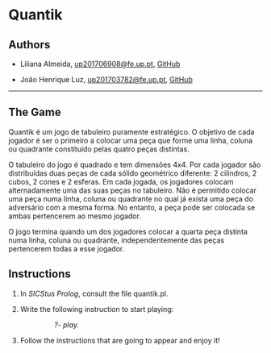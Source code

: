 # Quantik

## Authors

* Liliana Almeida, up201706908@fe.up.pt, [GitHub](https://github.com/lilianalmeida)

* João Henrique Luz, up201703782@fe.up.pt, [GitHub](https://github.com/joaohenriqueluz)

------

## The Game
Quantik é um jogo de tabuleiro puramente estratégico. O objetivo de cada jogador é ser o primeiro a colocar uma peça que forme uma linha, coluna ou quadrante constituído pelas quatro peças distintas.

O tabuleiro do jogo é quadrado e tem dimensões 4x4. Por cada jogador são distribuídas duas peças de cada sólido geométrico diferente: 2 cilindros, 2 cubos, 2 cones e 2 esferas. Em cada jogada, os jogadores colocam alternadamente uma das suas peças no tabuleiro. Não é permitido colocar uma peça numa linha, coluna ou quadrante no qual já exista uma peça do adversário com a mesma forma. No entanto, a peça pode ser colocada se ambas pertencerem ao mesmo jogador.

O jogo termina quando um dos jogadores colocar a quarta peça distinta numa linha, coluna ou quadrante, independentemente das peças pertencerem todas a esse jogador.


## Instructions

1. In *SICStus Prolog*, consult the file quantik.pl.

2. Write the following instruction to start playing:

    &nbsp;&nbsp;&nbsp;&nbsp;&nbsp;&nbsp;&nbsp;&nbsp;&nbsp;&nbsp;&nbsp;&nbsp;&nbsp;&nbsp;&nbsp;&nbsp; _?- play._

3. Follow the instructions that are going to appear and enjoy it!

 
